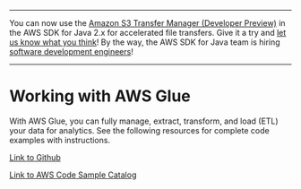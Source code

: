 --------

You can now use the [Amazon S3 Transfer Manager \(Developer Preview\)](https://bit.ly/2WQebiP) in the AWS SDK for Java 2\.x for accelerated file transfers\. Give it a try and [let us know what you think](https://bit.ly/3zT1YYM)\! By the way, the AWS SDK for Java team is hiring [software development engineers](https://github.com/aws/aws-sdk-java-v2/issues/3156)\!

--------

# Working with AWS Glue<a name="examples-glue"></a>

With AWS Glue, you can fully manage, extract, transform, and load \(ETL\) your data for analytics\. See the following resources for complete code examples with instructions\.

 [Link to Github](https://github.com/awsdocs/aws-doc-sdk-examples/tree/master/javav2/example_code/glue) 

 [Link to AWS Code Sample Catalog](http://docs.aws.amazon.com/code-samples/latest/catalog/code-catalog-javav2-example_code-glue.html) 